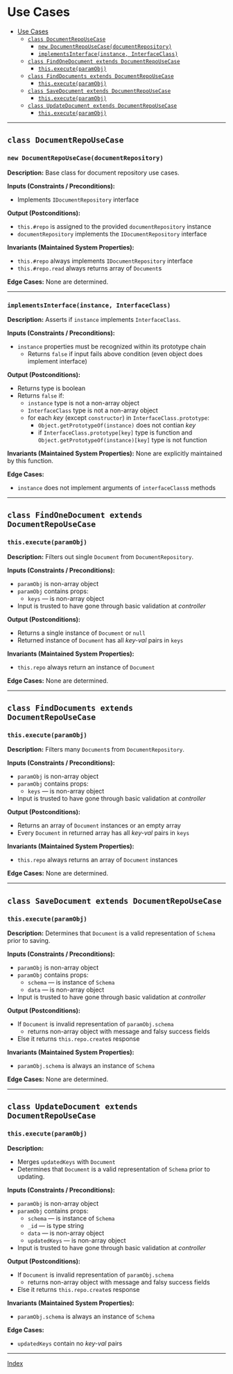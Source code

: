 # Use Cases

- [Use Cases](#use-cases)
  - [`class DocumentRepoUseCase`](#class-documentrepousecase)
    - [`new DocumentRepoUseCase(documentRepository)`](#new-documentrepousecasedocumentrepository)
    - [`implementsInterface(instance, InterfaceClass)`](#implementsinterfaceinstance-interfaceclass)
  - [`class FindOneDocument extends DocumentRepoUseCase`](#class-findonedocument-extends-documentrepousecase)
    - [`this.execute(paramObj)`](#thisexecuteparamobj)
  - [`class FindDocuments extends DocumentRepoUseCase`](#class-finddocuments-extends-documentrepousecase)
    - [`this.execute(paramObj)`](#thisexecuteparamobj-1)
  - [`class SaveDocument extends DocumentRepoUseCase`](#class-savedocument-extends-documentrepousecase)
    - [`this.execute(paramObj)`](#thisexecuteparamobj-2)
  - [`class UpdateDocument extends DocumentRepoUseCase`](#class-updatedocument-extends-documentrepousecase)
    - [`this.execute(paramObj)`](#thisexecuteparamobj-3)

----

## `class DocumentRepoUseCase`

### `new DocumentRepoUseCase(documentRepository)`

**Description:**
Base class for document repository use cases.

**Inputs (Constraints / Preconditions):**

- Implements `IDocumentRepository` interface

**Output (Postconditions):**

- `this.#repo` is assigned to the provided `documentRepository` instance
- `documentRepository` implements the `IDocumentRepository` interface

**Invariants (Maintained System Properties):**

- `this.#repo` always implements `IDocumentRepository` interface
- `this.#repo.read` always returns array of `Document`s

**Edge Cases:**
None are determined.

----

### `implementsInterface(instance, InterfaceClass)`

**Description:**
Asserts if `instance` implements `InterfaceClass`.

**Inputs (Constraints / Preconditions):**
- `instance` properties must be recognized within its prototype chain
    - Returns `false` if input fails above condition (even object does implement interface)

**Output (Postconditions):**
- Returns type is boolean
- Returns `false` if:
    - `instance` type is not a non-array object
    - `InterfaceClass` type is not a non-array object
    - for each *key* (except `constructor`) in `InterfaceClass.prototype`:
        - `Object.getPrototypeOf(instance)` does not contian *key*
        - if `InterfaceClass.prototype[key]` type is function and `Object.getPrototypeOf(instance)[key]` type is not function

**Invariants (Maintained System Properties):**
None are explicitly maintained by this function.

**Edge Cases:**
- `instance` does not implement arguments of `interfaceClass`s methods

----

## `class FindOneDocument extends DocumentRepoUseCase`

### `this.execute(paramObj)`

**Description:**
Filters out single `Document` from `DocumentRepository`.

**Inputs (Constraints / Preconditions):**
- `paramObj` is non-array object
- `paramObj` contains props:
    - `keys` — is non-array object
- Input is trusted to have gone through basic validation at *controller*

**Output (Postconditions):**
- Returns a single instance of `Document` or `null`
- Returned instance of `Document` has all *key-val* pairs in `keys`

**Invariants (Maintained System Properties):**
- `this.repo` always return an instance of `Document`

**Edge Cases:**
None are determined.

----

## `class FindDocuments extends DocumentRepoUseCase`

### `this.execute(paramObj)`

**Description:**
Filters many `Document`s from `DocumentRepository`.

**Inputs (Constraints / Preconditions):**
- `paramObj` is non-array object
- `paramObj` contains props:
    - `keys` — is non-array object
- Input is trusted to have gone through basic validation at *controller*

**Output (Postconditions):**
- Returns an array of `Document` instances or an empty array
- Every `Document` in returned array has all *key-val* pairs in `keys`

**Invariants (Maintained System Properties):**
- `this.repo` always returns an array of `Document` instances

**Edge Cases:**
None are determined.

----

## `class SaveDocument extends DocumentRepoUseCase`

### `this.execute(paramObj)`

**Description:**
Determines that `Document` is a valid representation of `Schema` prior to saving.

**Inputs (Constraints / Preconditions):**
- `paramObj` is non-array object
- `paramObj` contains props:
    - `schema` — is instance of `Schema`
    - `data` — is non-array object
- Input is trusted to have gone through basic validation at *controller*

**Output (Postconditions):**
- If `Document` is invalid representation of `paramObj.schema`
    - returns non-array object with message and falsy success fields
- Else it returns `this.repo.create`s response

**Invariants (Maintained System Properties):**
- `paramObj.schema` is always an instance of `Schema`

**Edge Cases:**
None are determined.

----

## `class UpdateDocument extends DocumentRepoUseCase`

### `this.execute(paramObj)`

**Description:**
- Merges `updatedKeys` with `Document`
- Determines that `Document` is a valid representation of `Schema` prior to updating.

**Inputs (Constraints / Preconditions):**
- `paramObj` is non-array object
- `paramObj` contains props:
    - `schema` — is instance of `Schema`
    - `_id` — is type string
    - `data` — is non-array object
    - `updatedKeys` — is non-array object
- Input is trusted to have gone through basic validation at *controller*

**Output (Postconditions):**
- If `Document` is invalid representation of `paramObj.schema`
    - returns non-array object with message and falsy success fields
- Else it returns `this.repo.create`s response

**Invariants (Maintained System Properties):**
- `paramObj.schema` is always an instance of `Schema`

**Edge Cases:**
- `updatedKeys` contain no *key-val* pairs

----

[Index](../../index.md)
